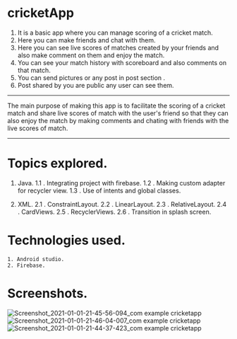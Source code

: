 # cricketApp



 1. It is a basic app where you can manage scoring of a cricket match.
 2. Here you can make friends and chat with them.
 3. Here you can see live scores of matches created by your friends and also make comment on them and enjoy the match.
 4. You can see your match history with scoreboard and also comments on that match.
 5. You can send pictures or any post in post section .
 6. Post shared by you are public any user can see them.
 
 
 ********************************************************************************************
 
   The main purpose of making this app is to facilitate the scoring of a cricket match 
   and share live scores of match with the user's friend so that they can also enjoy 
   the match by making comments and chating with friends with the live scores of match.
   
   **********************************************************************************************
   
   
   # Topics explored.
   1. Java.
     1.1 . Integrating project with firebase.
     1.2 . Making custom adapter for recycler view.
     1.3 . Use of intents and global classes.
     
   2. XML.
     2.1 . ConstraintLayout.
     2.2 . LinearLayout.
     2.3 . RelativeLayout.
     2.4 . CardViews.
     2.5 . RecyclerViews.
     2.6 . Transition in splash screen.
     
     
  # Technologies used.
    1. Android studio.
    2. Firebase.
    
  # Screenshots.
 ![Screenshot_2021-01-01-21-45-56-094_com example cricketapp](https://user-images.githubusercontent.com/68137797/103443766-61806600-4c88-11eb-993b-56ec5375fa62.jpg)
 ![Screenshot_2021-01-01-21-46-04-007_com example cricketapp](https://user-images.githubusercontent.com/68137797/103443800-955b8b80-4c88-11eb-9b76-bb2e63ca51d9.jpg)
 ![Screenshot_2021-01-01-21-44-37-423_com example cricketapp](https://user-images.githubusercontent.com/68137797/103443861-f4210500-4c88-11eb-82c9-8fec47aaee27.jpg)
